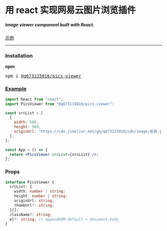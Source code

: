 # 用 react 实现网易云图片浏览插件

##### image viewer component built with React.

[示例](https://neteasecloudmusic.fun/user/46636813/dynamic)

---

### Installation

**npm**

<pre>npm i <a href="https://www.npmjs.com/package/@q673115816/pics-viewer">@q673115816/pics-viewer</a></pre>

### [Example](https://codesandbox.io/s/pics-viewer-demo-bv1ynq)

```jsx
import React from "react";
import PicsViewer from "@q673115816/pics-viewer";

const srcList = [
  {
    width: 560,
    height: 560,
    originUrl: "https://cdn.jsdelivr.net/gh/q673115816/cdn/image/佐菲.jpg",
  },
];

const App = () => {
  return <PicsViewer srcList={srcList} />;
};
```

### Props

```typescript
interface PicsViewer {
  srcList: {
    width: number | string;
    height: number | string;
    originUrl: string;
    thumbUrl?: string;
  }[];
  className?: string;
  el?: string; // appendDOM default = document.body
}
```
